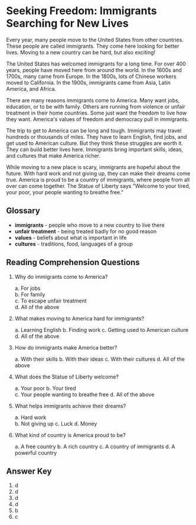 # Seeking Freedom: Immigrants Searching for New Lives

Every year, many people move to the United States from other countries. These people are called immigrants. They come here looking for better lives. Moving to a new country can be hard, but also exciting!

The United States has welcomed immigrants for a long time. For over 400 years, people have moved here from around the world. In the 1600s and 1700s, many came from Europe. In the 1800s, lots of Chinese workers moved to California. In the 1900s, immigrants came from Asia, Latin America, and Africa.

There are many reasons immigrants come to America. Many want jobs, education, or to be with family. Others are running from violence or unfair treatment in their home countries. Some just want the freedom to live how they want. America's values of freedom and democracy pull in immigrants.

The trip to get to America can be long and tough. Immigrants may travel hundreds or thousands of miles. They have to learn English, find jobs, and get used to American culture. But they think these struggles are worth it. They can build better lives here. Immigrants bring important skills, ideas, and cultures that make America richer.  

While moving to a new place is scary, immigrants are hopeful about the future. With hard work and not giving up, they can make their dreams come true. America is proud to be a country of immigrants, where people from all over can come together. The Statue of Liberty says "Welcome to your tired, your poor, your people wanting to breathe free."

## Glossary

- **immigrants** - people who move to a new country to live there
- **unfair treatment** - being treated badly for no good reason
- **values** - beliefs about what is important in life
- **cultures** - traditions, food, languages of a group  

## Reading Comprehension Questions

1. Why do immigrants come to America?  

   a. For jobs  
   b. For family  
   c. To escape unfair treatment  
   d. All of the above

2. What makes moving to America hard for immigrants?

   a. Learning English
   b. Finding work
   c. Getting used to American culture
   d. All of the above

3. How do immigrants make America better?

   a. With their skills
   b. With their ideas
   c. With their cultures
   d. All of the above

4. What does the Statue of Liberty welcome?

   a. Your poor
   b. Your tired  
   c. Your people wanting to breathe free
   d. All of the above

5. What helps immigrants achieve their dreams?

   a. Hard work  
   b. Not giving up
   c. Luck
   d. Money

6. What kind of country is America proud to be?

   a. A free country
   b. A rich country
   c. A country of immigrants
   d. A powerful country

## Answer Key  

1. d
2. d
3. d  
4. d
5. b
6. c
